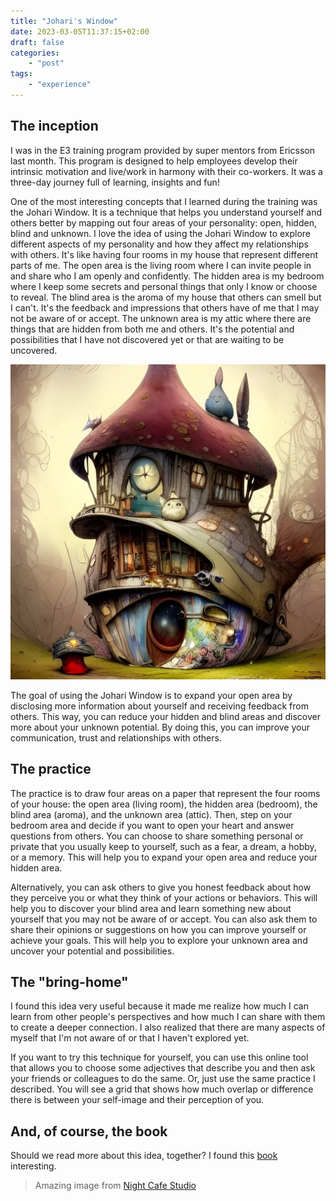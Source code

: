 ```yaml
---
title: "Johari's Window"
date: 2023-03-05T11:37:15+02:00
draft: false
categories:
    - "post"
tags:
    - "experience"
---
```


## The inception

I was in the E3 training program provided by super mentors from Ericsson last month. This program is designed to help employees develop their intrinsic motivation and live/work in harmony with their co-workers. It was a three-day journey full of learning, insights and fun!

One of the most interesting concepts that I learned during the training was the Johari Window. It is a technique that helps you understand yourself and others better by mapping out four areas of your personality: open, hidden, blind and unknown. I love the idea of using the Johari Window to explore different aspects of my personality and how they affect my relationships with others. It's like having four rooms in my house that represent different parts of me. The open area is the living room where I can invite people in and share who I am openly and confidently. The hidden area is my bedroom where I keep some secrets and personal things that only I know or choose to reveal. The blind area is the aroma of my house that others can smell but I can't. It's the feedback and impressions that others have of me that I may not be aware of or accept. The unknown area is my attic where there are things that are hidden from both me and others. It's the potential and possibilities that I have not discovered yet or that are waiting to be uncovered.

![Your house could be in any shape. Just invite ;)](house.jpg)

The goal of using the Johari Window is to expand your open area by disclosing more information about yourself and receiving feedback from others. This way, you can reduce your hidden and blind areas and discover more about your unknown potential. By doing this, you can improve your communication, trust and relationships with others.

## The practice

The practice is to draw four areas on a paper that represent the four rooms of your house: the open area (living room), the hidden area (bedroom), the blind area (aroma), and the unknown area (attic). Then, step on your bedroom area and decide if you want to open your heart and answer questions from others. You can choose to share something personal or private that you usually keep to yourself, such as a fear, a dream, a hobby, or a memory. This will help you to expand your open area and reduce your hidden area.

Alternatively, you can ask others to give you honest feedback about how they perceive you or what they think of your actions or behaviors. This will help you to discover your blind area and learn something new about yourself that you may not be aware of or accept. You can also ask them to share their opinions or suggestions on how you can improve yourself or achieve your goals. This will help you to explore your unknown area and uncover your potential and possibilities.



## The "bring-home"

I found this idea very useful because it made me realize how much I can learn from other people's perspectives and how much I can share with them to create a deeper connection. I also realized that there are many aspects of myself that I'm not aware of or that I haven't explored yet.

If you want to try this technique for yourself, you can use this online tool that allows you to choose some adjectives that describe you and then ask your friends or colleagues to do the same. Or, just use the same practice I described. You will see a grid that shows how much overlap or difference there is between your self-image and their perception of you.

## And, of course, the book

Should we read more about this idea, together? I found this [book](https://www.goodreads.com/book/show/24332870-the-johari-window) interesting.

> Amazing image from [Night Cafe Studio](https://creator.nightcafe.studio/creation/Imh5dYRTiiM0iroxBRre)